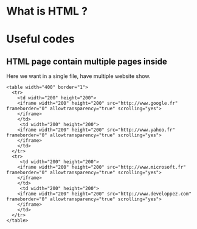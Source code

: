 # What is HTML ?

# Useful codes
## HTML page contain multiple pages inside
Here we want in a single file, have multiple website show.
```
<table width="400" border="1">
  <tr>
    <td width="200" height="200">
	<iframe width="200" height="200" src="http://www.google.fr" frameborder="0" allowtransparency="true" scrolling="yes">
    </iframe>
    </td>
	 <td width="200" height="200">
	<iframe width="200" height="200" src="http://www.yahoo.fr" frameborder="0" allowtransparency="true" scrolling="yes">
    </iframe>
    </td>
  </tr>
  <tr>
     <td width="200" height="200">
	<iframe width="200" height="200" src="http://www.microsoft.fr" frameborder="0" allowtransparency="true" scrolling="yes">
    </iframe>
    </td>
     <td width="200" height="200">
	<iframe width="200" height="200" src="http://www.developpez.com" frameborder="0" allowtransparency="true" scrolling="yes">
    </iframe>
    </td>
  </tr>
</table>
```
